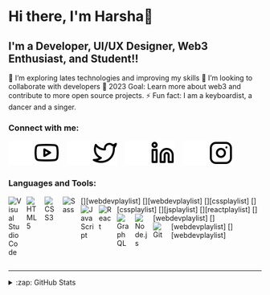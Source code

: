 # Hi there, I'm Harsha👋 


## I'm a Developer, UI/UX Designer, Web3 Enthusiast, and Student!!

🌱 I’m exploring lates technologies and improving my skills
👯 I’m looking to collaborate with developers
🥅 2023 Goal: Learn more about web3 and contribute to more open source projects.
⚡ Fun fact: I am a keyboardist, a dancer and a singer.

### Connect with me:
[![youtube](./img/youtube-dark.svg)](https://www.youtube.com/@harshajohny1653/featured#gh-dark-mode-only)
[![youtube](./img/youtube-light.svg)](https://www.youtube.com/@harshajohny1653/featured#gh-light-mode-only)
&nbsp;&nbsp;
[![twitter](./img/twitter-dark.svg)](https://twitter.com/harshajny#gh-dark-mode-only)
[![twitter](./img/twitter-light.svg)](https://twitter.com/harshajny#gh-light-mode-only)
&nbsp;&nbsp;
[![linkedin](./img/linkedin-dark.svg)](https://linkedin.com/in/harsha-johny-5ab21b195#gh-dark-mode-only)
[![linkedin](./img/linkedin-light.svg)](https://linkedin.com/in/harsha-johny-5ab21b195#gh-light-mode-only)
&nbsp;&nbsp;
[![instagram](./img/instagram-dark.svg)](https://www.instagram.com/harshajny/#gh-dark-mode-only)
[![instagram](./img/instagram-light.svg)](https://www.instagram.com/harshajny/#gh-light-mode-only)

### Languages and Tools:

[<img align="left" alt="Visual Studio Code" width="26px" src="https://cdn.jsdelivr.net/gh/devicons/devicon/icons/vscode/vscode-original.svg" style="padding-right:10px;" />][webdevplaylist]
[<img align="left" alt="HTML5" width="26px" src="https://cdn.jsdelivr.net/gh/devicons/devicon/icons/html5/html5-original.svg" style="padding-right:10px;" />][webdevplaylist]
[<img align="left" alt="CSS3" width="26px" src="https://cdn.jsdelivr.net/gh/devicons/devicon/icons/css3/css3-original.svg" style="padding-right:10px;" />][cssplaylist]
[<img align="left" alt="Sass" width="26px" src="https://cdn.jsdelivr.net/gh/devicons/devicon/icons/sass/sass-original.svg" style="padding-right:10px;" />][cssplaylist]
[<img align="left" alt="JavaScript" width="26px" src="https://cdn.jsdelivr.net/gh/devicons/devicon/icons/javascript/javascript-original.svg" style="padding-right:10px;" />][jsplaylist]
[<img align="left" alt="React" width="26px" src="https://cdn.jsdelivr.net/gh/devicons/devicon/icons/react/react-original.svg" style="padding-right:10px;" />][reactplaylist]
[<img align="left" alt="GraphQL" width="26px" src="https://cdn.jsdelivr.net/gh/devicons/devicon/icons/graphql/graphql-plain.svg" style="padding-right:10px;" />][webdevplaylist]
[<img align="left" alt="Node.js" width="26px" src="https://cdn.jsdelivr.net/gh/devicons/devicon/icons/nodejs/nodejs-original.svg" style="padding-right:10px;" />][webdevplaylist]
 [<img align="left" alt="Git" width="26px" src="https://cdn.jsdelivr.net/gh/devicons/devicon/icons/git/git-original.svg" style="padding-right:10px;" />][webdevplaylist]
 
<br />
<br />

---

<details>
  <summary>:zap: GitHub Stats</summary>

  <img align="left" alt="Harshajny's GitHub Stats" src="https://github-readme-stats.vercel.app/api?username=harshajny&show_icons=true&hide_border=false&title_color=ff652f&icon_color=FFE400&bg_color=09131B&text_color=ffffff&border_color=0c1a25" />

</details>

[twitter]: https://twitter.com/harshajny
[youtube]: https://www.youtube.com/@harshajohny1653/featured
[instagram]: https://www.instagram.com/harshajny/
[linkedin]: https://linkedin.com/in/harsha-johny-5ab21b195
 
